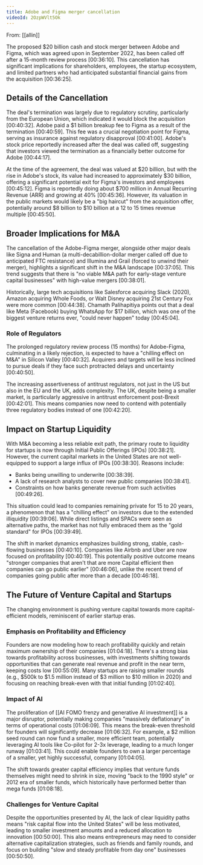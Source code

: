 ```yaml
---
title: Adobe and Figma merger cancellation
videoId: 2OzpWVlt5Ok
---
```


From: [[allin]] <br/> 

The proposed $20 billion cash and stock merger between Adobe and Figma, which was agreed upon in September 2022, has been called off after a 15-month review process <a class="yt-timestamp" data-t="00:36:10">[00:36:10]</a>. This cancellation has significant implications for shareholders, employees, the startup ecosystem, and limited partners who had anticipated substantial financial gains from the acquisition <a class="yt-timestamp" data-t="00:36:25">[00:36:25]</a>.

## Details of the Cancellation

The deal's termination was largely due to regulatory scrutiny, particularly from the European Union, which indicated it would block the acquisition <a class="yt-timestamp" data-t="00:40:32">[00:40:32]</a>. Adobe paid a $1 billion breakup fee to Figma as a result of the termination <a class="yt-timestamp" data-t="00:40:59">[00:40:59]</a>. This fee was a crucial negotiation point for Figma, serving as insurance against regulatory disapproval <a class="yt-timestamp" data-t="00:41:00">[00:41:00]</a>. Adobe's stock price reportedly increased after the deal was called off, suggesting that investors viewed the termination as a financially better outcome for Adobe <a class="yt-timestamp" data-t="00:44:17">[00:44:17]</a>.

At the time of the agreement, the deal was valued at $20 billion, but with the rise in Adobe's stock, its value had increased to approximately $30 billion, offering a significant potential exit for Figma's investors and employees <a class="yt-timestamp" data-t="00:45:12">[00:45:12]</a>. Figma is reportedly doing about $700 million in Annual Recurring Revenue (ARR) and growing at 40% <a class="yt-timestamp" data-t="00:45:36">[00:45:36]</a>. However, its valuation in the public markets would likely be a "big haircut" from the acquisition offer, potentially around $8 billion to $10 billion at a 12 to 15 times revenue multiple <a class="yt-timestamp" data-t="00:45:50">[00:45:50]</a>.

## Broader Implications for M&A

The cancellation of the Adobe-Figma merger, alongside other major deals like Signa and Human (a multi-decabillion-dollar merger called off due to anticipated FTC resistance) and Illumina and Grail (forced to unwind their merger), highlights a significant shift in the M&A landscape <a class="yt-timestamp" data-t="00:37:05">[00:37:05]</a>. This trend suggests that there is "no viable M&A path for early-stage venture capital businesses" with high-value mergers <a class="yt-timestamp" data-t="00:38:01">[00:38:01]</a>.

Historically, large tech acquisitions like Salesforce acquiring Slack (2020), Amazon acquiring Whole Foods, or Walt Disney acquiring 21st Century Fox were more common <a class="yt-timestamp" data-t="00:44:38">[00:44:38]</a>. Chamath Palihapitiya points out that a deal like Meta (Facebook) buying WhatsApp for $17 billion, which was one of the biggest venture returns ever, "could never happen" today <a class="yt-timestamp" data-t="00:45:04">[00:45:04]</a>.

### Role of Regulators

The prolonged regulatory review process (15 months) for Adobe-Figma, culminating in a likely rejection, is expected to have a "chilling effect on M&A" in Silicon Valley <a class="yt-timestamp" data-t="00:40:32">[00:40:32]</a>. Acquirers and targets will be less inclined to pursue deals if they face such protracted delays and uncertainty <a class="yt-timestamp" data-t="00:40:50">[00:40:50]</a>.

The increasing assertiveness of antitrust regulators, not just in the US but also in the EU and the UK, adds complexity. The UK, despite being a smaller market, is particularly aggressive in antitrust enforcement post-Brexit <a class="yt-timestamp" data-t="00:42:01">[00:42:01]</a>. This means companies now need to contend with potentially three regulatory bodies instead of one <a class="yt-timestamp" data-t="00:42:20">[00:42:20]</a>.

## Impact on Startup Liquidity

With M&A becoming a less reliable exit path, the primary route to liquidity for startups is now through Initial Public Offerings (IPOs) <a class="yt-timestamp" data-t="00:38:21">[00:38:21]</a>. However, the current capital markets in the United States are not well-equipped to support a large influx of IPOs <a class="yt-timestamp" data-t="00:38:30">[00:38:30]</a>. Reasons include:
*   Banks being unwilling to underwrite <a class="yt-timestamp" data-t="00:38:39">[00:38:39]</a>.
*   A lack of research analysts to cover new public companies <a class="yt-timestamp" data-t="00:38:41">[00:38:41]</a>.
*   Constraints on how banks generate revenue from such activities <a class="yt-timestamp" data-t="00:49:26">[00:49:26]</a>.

This situation could lead to companies remaining private for 15 to 20 years, a phenomenon that has a "chilling effect" on investors due to the extended illiquidity <a class="yt-timestamp" data-t="00:39:06">[00:39:06]</a>. While direct listings and SPACs were seen as alternative paths, the market has not fully embraced them as the "gold standard" for IPOs <a class="yt-timestamp" data-t="00:39:49">[00:39:49]</a>.

The shift in market dynamics emphasizes building strong, stable, cash-flowing businesses <a class="yt-timestamp" data-t="00:40:10">[00:40:10]</a>. Companies like Airbnb and Uber are now focused on profitability <a class="yt-timestamp" data-t="00:40:19">[00:40:19]</a>. This potentially positive outcome means "stronger companies that aren't that are more Capital efficient then companies can go public earlier" <a class="yt-timestamp" data-t="00:46:06">[00:46:06]</a>, unlike the recent trend of companies going public after more than a decade <a class="yt-timestamp" data-t="00:46:18">[00:46:18]</a>.

## The Future of Venture Capital and Startups

The changing environment is pushing venture capital towards more capital-efficient models, reminiscent of earlier startup eras.

### Emphasis on Profitability and Efficiency
Founders are now modeling how to reach profitability quickly and retain maximum ownership of their companies <a class="yt-timestamp" data-t="01:04:18">[01:04:18]</a>. There's a strong bias towards profitability across businesses, with investments shifting towards opportunities that can generate real revenue and profit in the near term, keeping costs low <a class="yt-timestamp" data-t="00:55:09">[00:55:09]</a>. Many startups are raising smaller rounds (e.g., $500k to $1.5 million instead of $3 million to $10 million in 2020) and focusing on reaching break-even with that initial funding <a class="yt-timestamp" data-t="01:02:40">[01:02:40]</a>.

### Impact of AI
The proliferation of [[AI FOMO frenzy and generative AI investment]] is a major disruptor, potentially making companies "massively deflationary" in terms of operational costs <a class="yt-timestamp" data-t="01:06:09">[01:06:09]</a>. This means the break-even threshold for founders will significantly decrease <a class="yt-timestamp" data-t="01:06:32">[01:06:32]</a>. For example, a $2 million seed round can now fund a smaller, more efficient team, potentially leveraging AI tools like Co-pilot for 2-3x leverage, leading to a much longer runway <a class="yt-timestamp" data-t="01:03:41">[01:03:41]</a>. This could enable founders to own a larger percentage of a smaller, yet highly successful, company <a class="yt-timestamp" data-t="01:04:05">[01:04:05]</a>.

The shift towards greater capital efficiency implies that venture funds themselves might need to shrink in size, moving "back to the 1990 style" or 2012 era of smaller funds, which historically have performed better than mega funds <a class="yt-timestamp" data-t="01:08:18">[01:08:18]</a>.

### Challenges for Venture Capital
Despite the opportunities presented by AI, the lack of clear liquidity paths means "risk capital flow into the United States" will be less motivated, leading to smaller investment amounts and a reduced allocation to innovation <a class="yt-timestamp" data-t="00:50:00">[00:50:00]</a>. This also means entrepreneurs may need to consider alternative capitalization strategies, such as friends and family rounds, and focus on building "slow and steady profitable from day one" businesses <a class="yt-timestamp" data-t="00:50:50">[00:50:50]</a>.